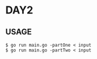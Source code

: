 # DAY2

## USAGE

```console
$ go run main.go -partOne < input
$ go run main.go -partTwo < input
```
